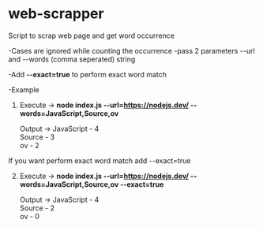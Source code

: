 # web-scrapper
Script to scrap web page and get word occurrence

-Cases are ignored while counting the occurrence
-pass 2 parameters --url and --words (comma seperated) string

-Add **--exact=true** to perform exact word match

-Example 

1. Execute -> **node index.js --url=https://nodejs.dev/ --words=JavaScript,Source,ov**

    Output -> 
              JavaScript - 4 <br />
              Source - 3<br />
              ov - 2


If you want perform exact word match add --exact=true

2. Execute -> **node index.js --url=https://nodejs.dev/ --words=JavaScript,Source,ov --exact=true** 

    Output -> 
              JavaScript - 4<br />
              Source - 2<br />
              ov - 0




